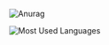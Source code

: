 


![Anurag](https://github-readme-stats.vercel.app/api?username=LiqunKit&show_icons=true&theme=dark&count_private=true)


![Most Used Languages](https://github-readme-stats.vercel.app/api/top-langs/?username=LiqunKit&theme=dark&layout=compact)
